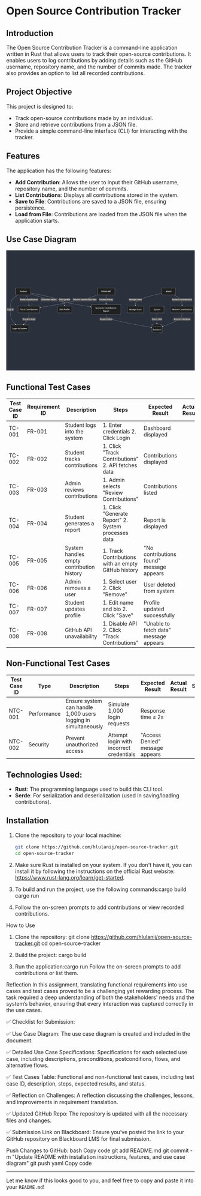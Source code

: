 # Open Source Contribution Tracker

## Introduction
The Open Source Contribution Tracker is a command-line application written in Rust that allows users to track their open-source contributions. It enables users to log contributions by adding details such as the GitHub username, repository name, and the number of commits made. The tracker also provides an option to list all recorded contributions.

## Project Objective
This project is designed to:
- Track open-source contributions made by an individual.
- Store and retrieve contributions from a JSON file.
- Provide a simple command-line interface (CLI) for interacting with the tracker.

## Features
The application has the following features:
- **Add Contribution**: Allows the user to input their GitHub username, repository name, and the number of commits.
- **List Contributions**: Displays all contributions stored in the system.
- **Save to File**: Contributions are saved to a JSON file, ensuring persistence.
- **Load from File**: Contributions are loaded from the JSON file when the application starts.

## Use Case Diagram
![Use Case Diagram](https://github.com/hlulanij/open-source-tracker/blob/main/mermaid-diagram-2025-03-11-204737.png?raw=true)

## Functional Test Cases

| Test Case ID | Requirement ID | Description                         | Steps                                        | Expected Result                 | Actual Result | Status |
|--------------|----------------|-------------------------------------|----------------------------------------------|---------------------------------|----------------|--------|
| TC-001       | FR-001         | Student logs into the system        | 1. Enter credentials 2. Click Login          | Dashboard displayed              |                |        |
| TC-002       | FR-002         | Student tracks contributions        | 1. Click "Track Contributions" 2. API fetches data | Contributions displayed          |                |        |
| TC-003       | FR-003         | Admin reviews contributions         | 1. Admin selects "Review Contributions"      | Contributions listed             |                |        |
| TC-004       | FR-004         | Student generates a report          | 1. Click "Generate Report" 2. System processes data | Report is displayed              |                |        |
| TC-005       | FR-005         | System handles empty contribution history | 1. Track Contributions with an empty GitHub history | "No contributions found" message appears | | |
| TC-006       | FR-006         | Admin removes a user                | 1. Select user 2. Click "Remove"            | User deleted from system         |                |        |
| TC-007       | FR-007         | Student updates profile             | 1. Edit name and bio 2. Click "Save"        | Profile updated successfully     |                |        |
| TC-008       | FR-008         | GitHub API unavailability           | 1. Disable API 2. Click "Track Contributions" | "Unable to fetch data" message appears | | |

## Non-Functional Test Cases

| Test Case ID | Type       | Description                           | Steps                              | Expected Result               | Actual Result | Status |
|--------------|------------|---------------------------------------|------------------------------------|-------------------------------|----------------|--------|
| NTC-001      | Performance| Ensure system can handle 1,000 users logging in simultaneously | Simulate 1,000 login requests      | Response time ≤ 2s             |                |        |
| NTC-002      | Security   | Prevent unauthorized access          | Attempt login with incorrect credentials | "Access Denied" message appears |                |        |

## Technologies Used:
- **Rust**: The programming language used to build this CLI tool.
- **Serde**: For serialization and deserialization (used in saving/loading contributions).

## Installation

1. Clone the repository to your local machine:
   ```bash
   git clone https://github.com/hlulanij/open-source-tracker.git
   cd open-source-tracker
   
2. Make sure Rust is installed on your system. If you don't have it, you can install it by following the instructions on the official Rust website: https://www.rust-lang.org/learn/get-started.

3. To build and run the project, use the following commands:cargo build
cargo run

4. Follow the on-screen prompts to add contributions or view recorded contributions.

How to Use

1. Clone the repository:
git clone https://github.com/hlulanij/open-source-tracker.git
cd open-source-tracker

2. Build the project: cargo build
3. Run the application:cargo run
Follow the on-screen prompts to add contributions or list them.

Reflection
In this assignment, translating functional requirements into use cases and test cases proved to be a challenging yet rewarding process. The task required a deep understanding of both the stakeholders' needs and the system’s behavior, ensuring that every interaction was captured correctly in the use cases.

✅ Checklist for Submission:

✅ Use Case Diagram: The use case diagram is created and included in the document.

✅ Detailed Use Case Specifications: Specifications for each selected use case, including descriptions, preconditions, postconditions, flows, and alternative flows.

✅ Test Cases Table: Functional and non-functional test cases, including test case ID, description, steps, expected results, and status.

✅ Reflection on Challenges: A reflection discussing the challenges, lessons, and improvements in requirement translation.

✅ Updated GitHub Repo: The repository is updated with all the necessary files and changes.

✅ Submission Link on Blackboard: Ensure you’ve posted the link to your GitHub repository on Blackboard LMS for final submission.

Push Changes to GitHub:
bash
Copy code
git add README.md
git commit -m "Update README with installation instructions, features, and use case diagram"
git push
yaml
Copy code

---

Let me know if this looks good to you, and feel free to copy and paste it into your `README.md`!







   
